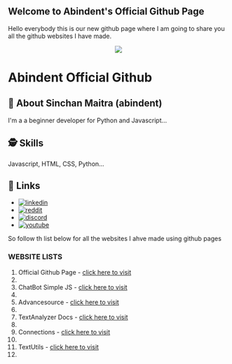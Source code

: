 ## Welcome to Abindent's Official Github Page
Hello everybody this is our new github page where I am going to share you all the github websites I have made.

<p align="center">
  <img max-width="100%" src="https://i.imgur.com/orfhf4u.png?1" />
</p>

# Abindent Official Github


## 🚀 About Sinchan Maitra (abindent)
I'm a a beginner developer for Python and Javascript...

## 🕵️‍ Skills
Javascript, HTML, CSS, Python...

## 🔗 Links

- [![linkedin](https://img.shields.io/badge/linkedin-0A66C2?style=for-the-badge&logo=linkedin&logoColor=white)](https://www.linkedin.com/in/sinchan-maitra-22a303217/)
- [![reddit](https://img.shields.io/reddit/subreddit-subscribers/Abindent?style=social)](https://reddit.com/r/Abindent)
- [![discord](https://img.shields.io/discord/843750265554206740)](https://discord.com/invite/dFW3gG7gPy) 
- [![youtube](https://img.shields.io/youtube/channel/subscribers/UCYCtnmYa44736S7GbfnbYoQ?style=social)](https://tiny.cc/DiscoHuge-YT)



So follow th list below for all the websites I ahve made using github pages

### WEBSITE LISTS
1) Official Github Page - [click here to visit](https://abindent.github.io/)
2) 
3) ChatBot Simple JS - [click here to visit](https://abindent.github.io/chatbot-simple-js/)
4) 
5) Advancesource - [click here to visit](https://abindent.github.io/advancesource/)
6) 
7) TextAnalyzer Docs - [click here to visit](https://abindent.github.io/textanalyzer/)
8) 
9) Connections - [click here to visit](https://abindent.github.io/connections/)
10) 
11) TextUtils - [click here to visit](https://abindent.github.io/TextUtils/)
12) 
